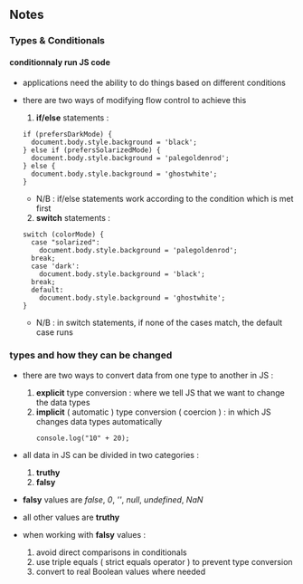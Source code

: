 ## Notes

### Types & Conditionals

#### conditionnaly run JS code

- applications need the ability to do things based on different conditions
- there are two ways of modifying flow control to achieve this

  1. **if/else** statements :
  ```
  if (prefersDarkMode) {
    document.body.style.background = 'black';
  } else if (prefersSolarizedMode) {
    document.body.style.background = 'palegoldenrod';
  } else {    
    document.body.style.background = 'ghostwhite';
  }
  ```

  - N/B : if/else statements work according to the condition which is met first
  
  2. **switch** statements :
  ```
  switch (colorMode) {
    case "solarized":
      document.body.style.background = 'palegoldenrod';
    break;
    case 'dark':
      document.body.style.background = 'black';
    break;
    default:
      document.body.style.background = 'ghostwhite';
  }
  ```
  
  - N/B : in switch statements, if none of the cases match, the default case runs


### types and how they can be changed

- there are two ways to convert data from one type to another in JS :
  1. **explicit** type conversion : where we tell JS that we want to change 
     the data types 
  2. **implicit** ( automatic ) type conversion ( coercion ) : in which JS changes 
     data types automatically
     ```
     console.log("10" + 20);
     ```
     
- all data in JS can be divided in two categories :
  1. **truthy**
  2. **falsy**

- **falsy** values are _false_, _0_, _''_, _null_, _undefined_, _NaN_
- all other values are **truthy**
- when working with **falsy** values :
  1. avoid direct comparisons in conditionals
  2. use triple equals ( strict equals operator ) to prevent type conversion
  3. convert to real Boolean values where needed
